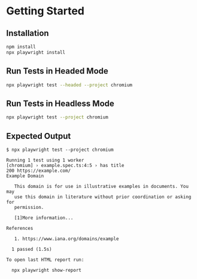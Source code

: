 # Getting Started

## Installation

```bash
npm install
npx playwright install
```

## Run Tests in Headed Mode

```bash
npx playwright test --headed --project chromium
```

## Run Tests in Headless Mode

```bash
npx playwright test --project chromium
```

## Expected Output

```text
$ npx playwright test --project chromium

Running 1 test using 1 worker
[chromium] › example.spec.ts:4:5 › has title
200 https://example.com/
Example Domain

   This domain is for use in illustrative examples in documents. You may
   use this domain in literature without prior coordination or asking for
   permission.

   [1]More information...

References

   1. https://www.iana.org/domains/example

  1 passed (1.5s)

To open last HTML report run:

  npx playwright show-report
```
